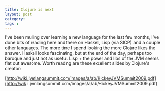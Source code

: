 ```yaml
---
title: Clojure is next
layout: post
category: 
tags : 
---
```





I've been mulling over learning a new language for the last few months, I've
done bits of reading here and there on Haskell, Lisp (via SICP), and a couple
other languages. The more time I spend looking the more Clojure likes the
answer. Haskell looks fascinating, but at the end of the day, perhaps too
baroque and just not as useful. Lisp + the power and libs of the JVM seems
flat out awesome. Worth reading are these excellent slides by Clojure's
creator:

[http://wiki.jvmlangsummit.com/images/a/ab/HickeyJVMSummit2009.pdf](http://wik
i.jvmlangsummit.com/images/a/ab/HickeyJVMSummit2009.pdf)

